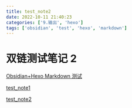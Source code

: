 ```yaml
---
title: test_note2
date: 2022-10-11 21:40:23
categories: ['9.输出', 'hexo']
tags: ['obsidian', 'test', 'hexo', 'markdown']
---
```


# 双链测试笔记 2

[Obsidian+Hexo Markdown 测试](../1188/#图表)

[test_note1](../1189)

[test_note2](../1192)

